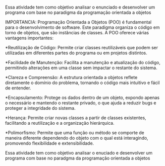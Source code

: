 
Essa atividade tem como objetivo analisar o enunciado e desenvolver um programa com base no paradigma da programação orientada a objetos 


IMPORTANCIA:
Programação Orientada a Objetos (POO) é fundamental para o desenvolvimento de software. Este paradigma organiza o código em torno de objetos, que são instâncias de classes. A POO oferece várias vantagens importantes:

  *Reutilização de Código: Permite criar classes reutilizáveis que podem ser utilizadas em diferentes partes do programa ou em projetos distintos.

  *Facilidade de Manutenção: Facilita a manutenção e atualização do código, permitindo alterações em uma classe sem impactar o restante do sistema.

  *Clareza e Compreensão: A estrutura orientada a objetos reflete diretamente o domínio do problema, tornando o código mais intuitivo e fácil de entender.

  *Encapsulamento: Protege os dados dentro de um objeto, expondo apenas o necessário e mantendo o restante privado, o que ajuda a reduzir bugs e proteger a integridade do sistema.

  *Herança: Permite criar novas classes a partir de classes existentes, facilitando a reutilização e a organização hierárquica.

  *Polimorfismo: Permite que uma função ou método se comporte de maneira diferente dependendo do objeto com o qual está interagindo, promovendo flexibilidade e extensibilidade.

  Essa atividade tem como objetivo analisar o enuciado e desenvolver um programa com base no paradgma da programação orientada a objetos 

